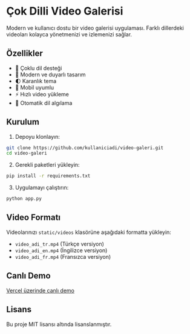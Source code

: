 # Çok Dilli Video Galerisi

Modern ve kullanıcı dostu bir video galerisi uygulaması. Farklı dillerdeki videoları kolayca yönetmenizi ve izlemenizi sağlar.

## Özellikler

- 🎥 Çoklu dil desteği
- 🎨 Modern ve duyarlı tasarım
- 🌓 Karanlık tema
- 📱 Mobil uyumlu
- ⚡ Hızlı video yükleme
- 🔄 Otomatik dil algılama

## Kurulum

1. Depoyu klonlayın:
```bash
git clone https://github.com/kullaniciadi/video-galeri.git
cd video-galeri
```

2. Gerekli paketleri yükleyin:
```bash
pip install -r requirements.txt
```

3. Uygulamayı çalıştırın:
```bash
python app.py
```

## Video Formatı

Videolarınızı `static/videos` klasörüne aşağıdaki formatta yükleyin:
- `video_adi_tr.mp4` (Türkçe versiyon)
- `video_adi_en.mp4` (İngilizce versiyon)
- `video_adi_fr.mp4` (Fransızca versiyon)

## Canlı Demo

[Vercel üzerinde canlı demo](https://video-galeri.vercel.app)

## Lisans

Bu proje MIT lisansı altında lisanslanmıştır. 